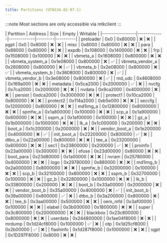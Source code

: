 ```yaml
---
title: Partitions (UTAS34.82-97-1)
---
```


:::note
Most sections are only accessible via mtkclient
:::

[//]: # (✅    | ❌)
| Partition       | Address     | Size        | Empty   | Writable |
|-----------------|-------------|-------------|---------|----------|
| preloader       | 0x0         | 0x80000     | ❌       | ❌        |
| pgpt            | 0x0         | 0x8000      | ❌       | ❌        |
| misc            | 0x8000      | 0x80000     | ❌       | ❌        |
| para            | 0x88000     | 0x80000     | ❌       | ❌        |
| expdb           | 0x108000    | 0x1400000   | ❌       | ❌        |
| frp             | 0x1508000   | 0x100000    | ❌       | ❌        |
| vbmeta_a        | 0x1608000   | 0x800000    | ❌       | ❌        |
| vbmeta_system_a | 0x1e08000   | 0x800000    | ❌       | ✅        |
| vbmeta_vendor_a | 0x2608000   | 0x800000    | ❌       | ✅        |
| vbmeta_b        | 0x2e08000   | 0x800000    | ❌       | ✅        |
| vbmeta_system_b | 0x3608000   | 0x800000    | ❌       | ✅        |
| vbmeta_vendor_b | 0x3e08000   | 0x800000    | ❌       | ✅        |
| md_udc          | 0x4608000   | 0x169a000   | ❌       | ❌        |
| metadata        | 0x5ca2000   | 0x2000000   | ✅       | ❌        |
| nvcfg           | 0x7ca2000   | 0x2000000   | ❌       | ❌        |
| nvdata          | 0x9ca2000   | 0x4000000   | ❌       | ❌        |
| persist         | 0xdca2000   | 0x3000000   | ❌       | ❌        |
| protect1        | 0x10ca2000  | 0x800000    | ❌       | ❌        |
| protect2        | 0x114a2000  | 0xb5e000    | ❌       | ❌        |
| seccfg          | 0x12000000  | 0x800000    | ❌       | ❌        |
| md1img_a        | 0x12800000  | 0x8000000   | ❌       | ❌        |
| spmfw_a         | 0x1a800000  | 0x100000    | ❌       | ❌        |
| scp_a           | 0x1a900000  | 0x600000    | ❌       | ❌        |
| sspm_a          | 0x1af00000  | 0x100000    | ❌       | ❌        |
| gz_a            | 0x1b000000  | 0x1000000   | ❌       | ❌        |
| lk_a            | 0x1c000000  | 0x200000    | ❌       | ❌        |
| boot_a          | 0x1c200000  | 0x2000000   | ❌       | ❌        |
| vendor_boot_a   | 0x1e200000  | 0x4000000   | ❌       | ✅        |
| init_boot_a     | 0x22200000  | 0x800000    | ✅       | ❌        |
| dtbo_a          | 0x22a00000  | 0x800000    | ❌       | ❌        |
| tee_a           | 0x23200000  | 0x600000    | ❌       | ❌        |
| sec1            | 0x23800000  | 0x200000    | ✅       | ❌        |
| proinfo         | 0x23a00000  | 0x300000    | ❌       | ❌        |
| efuse           | 0x23d00000  | 0x80000     | ❌       | ❌        |
| boot_para       | 0x23d80000  | 0x1a00000   | ❌       | ❌        |
| nvram           | 0x25780000  | 0x4000000   | ❌       | ❌        |
| logo            | 0x29780000  | 0x880000    | ❌       | ❌        |
| md1img_b        | 0x2a000000  | 0x8000000   | ❌       | ❌        |
| spmfw_b         | 0x32000000  | 0x100000    | ❌       | ❌        |
| scp_b           | 0x32100000  | 0x600000    | ❌       | ❌        |
| sspm_b          | 0x32700000  | 0x100000    | ❌       | ❌        |
| gz_b            | 0x32800000  | 0x1000000   | ❌       | ❌        |
| lk_b            | 0x33800000  | 0x200000    | ❌       | ❌        |
| boot_b          | 0x33a00000  | 0x2000000   | ❌       | ❌        |
| vendor_boot_b   | 0x35a00000  | 0x4000000   | ❌       | ✅        |
| init_boot_b     | 0x39a00000  | 0x800000    | ✅       | ❌        |
| dtbo_b          | 0x3a200000  | 0x800000    | ❌       | ❌        |
| tee_b           | 0x3aa00000  | 0x500000    | ❌       | ❌        |
| oem_mfd         | 0x3af00000  | 0x100000    | ❌       | ❌        |
| elabel          | 0x3b000000  | 0x1800000   | ❌       | ❌        |
| super           | 0x3c800000  | 0x200000000 | ❌       | ❌        |
| blackbox        | 0x23c800000 | 0x8000000   | ❌       | ❌        |
| userdata        | 0x244800000 | 0x1ae04f8000  | ❌       | ❌        |
| mrdump          | 0x1d24cf8000  | 0x1000000   | ✅       | ❌        |
| otp             | 0x1d25cf8000  | 0x2b00000   | ✅       | ❌        |
| flashinfo       | 0x1d287f8000  | 0x1000000   | ❌       | ❌        |
| sgpt            | 0x1D297F8000  | 0x8000      | ❌       | ❌        |

